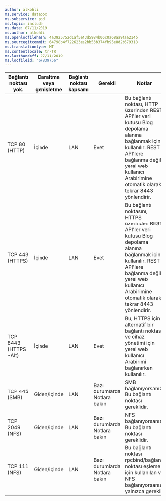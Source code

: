 ```yaml
---
author: alkohli
ms.service: databox
ms.subservice: pod
ms.topic: include
ms.date: 07/11/2019
ms.author: alkohli
ms.openlocfilehash: 4a3925752d1af5e43d5984b06c0a68aa9faa214b
ms.sourcegitcommit: 64798b4f722623ea2bb53b374fb95e8d2b679318
ms.translationtype: MT
ms.contentlocale: tr-TR
ms.lasthandoff: 07/11/2019
ms.locfileid: "67839756"
---
```

| Bağlantı noktası yok.| Daraltma veya genişletme | Bağlantı noktası kapsamı| Gerekli| Notlar |   |
|--------|-----|-----|-----------|----------|-----------|
| TCP 80 (HTTP)|İçinde|LAN|Evet|Bu bağlantı noktası, HTTP üzerinden REST API'ler veri kutusu Blog depolama alanına bağlanmak için kullanılır. REST API'lere bağlanma değil, yerel web kullanıcı Arabirimine otomatik olarak tekrar 8443 yönlendirir. |
| TCP 443 (HTTPS)|İçinde|LAN|Evet|Bu bağlantı noktasını, HTTPS üzerinden REST API'ler veri kutusu Blog depolama alanına bağlanmak için kullanılır. REST API'lere bağlanma değil, yerel web kullanıcı Arabirimine otomatik olarak tekrar 8443 yönlendirir. |
| TCP 8443 (HTTPS-Alt)|İçinde|LAN|Evet|Bu, HTTPS için alternatif bir bağlantı noktası ve cihaz yönetimi için yerel web kullanıcı Arabirimi bağlanırken kullanılır. |
| TCP 445 (SMB)|Giden/içinde|LAN|Bazı durumlarda<br>Notlara bakın|SMB bağlanıyorsanız Bu bağlantı noktası gereklidir. |
| TCP 2049 (NFS)|Giden/içinde|LAN|Bazı durumlarda<br>Notlara bakın|NFS bağlanıyorsanız Bu bağlantı noktası gereklidir. |
| TCP 111 (NFS)|Giden/içinde|LAN|Bazı durumlarda<br>Notlara bakın|Bu bağlantı noktası rpcbind/bağlantı noktası eşleme için kullanılan ve NFS bağlanıyorsanız, yalnızca gerekli.  |
